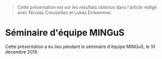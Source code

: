 > Cette présentation est sur les résultats obtenus dans l'article rédigé avec Nicolas Crouseilles et Lukas Einkemmer.

# Séminaire d'équipe MINGuS

Cette présentation a eu lieu pendant le séminaire d'équipe MINGuS, le 10 décembre 2019.
